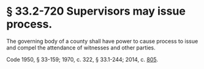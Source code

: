 # § 33.2-720 Supervisors may issue process.

<p>The governing body of a county shall have power to cause process to issue and compel the attendance of witnesses and other parties.</p><p>Code 1950, § 33-159; 1970, c. 322, § 33.1-244; 2014, c. <a href='http://lis.virginia.gov/cgi-bin/legp604.exe?141+ful+CHAP0805'>805</a>.</p>